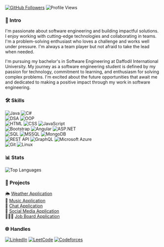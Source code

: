 [![GitHub Followers](https://img.shields.io/github/followers/atikurajib?label=Followers&style=social)](https://github.com/atikurajib)
![Profile Views](https://komarev.com/ghpvc/?username=atikurajib&color=blueviolet)

### 🤖 Intro
I'm passionate about software engineering and building impactful solutions. I enjoy working with cutting-edge technologies and collaborating in teams. I'm a problem-solving enthusiast who loves a challenge and works well under pressure. I'm always a team player but not afraid to take the lead when needed.

I'm pursuing my bachelor's in Software Engineering at Daffodil International University. My journey as a software engineering student is defined by my passion for technology, commitment to learning, and enthusiasm for solving complex problems. I'm excited about the future opportunities that await me and dedicated to making a positive impact through my work in software engineering.

### 🛠️ Skills
![Java](https://img.shields.io/badge/Java-Intermediate-AA60C8?style=flat-square&logo=java&logoColor=white)
![C#](https://img.shields.io/badge/C%23-Expert-E82561?style=flat-square&logo=c-sharp&logoColor=white)
</br>
![DSA](https://img.shields.io/badge/DSA-Intermediate-AA60C8?style=flat-square&logo=codeforces&logoColor=white)
![OOP](https://img.shields.io/badge/OOP-Expert-E82561?style=flat-square&logo=java&logoColor=white)
</br>
![HTML](https://img.shields.io/badge/HTML-Intermediate-AA60C8?style=flat-square&logo=html5&logoColor=white)
![CSS](https://img.shields.io/badge/CSS-Intermediate-AA60C8?style=flat-square&logo=css3&logoColor=white)
![JavaScript](https://img.shields.io/badge/JavaScript-Advanced-EFB036?style=flat-square&logo=javascript&logoColor=white)
</br>
![Bootstrap](https://img.shields.io/badge/Bootstrap-Expert-E82561?style=flat-square&logo=bootstrap&logoColor=white)
![Angular](https://img.shields.io/badge/Angular-Expert-E82561?style=flat-square&logo=angular&logoColor=white)
![ASP.NET](https://img.shields.io/badge/ASP.NET-Expert-E82561?style=flat-square&logo=dotnet&logoColor=white)
</br>
![SQL](https://img.shields.io/badge/SQL-Advanced-EFB036?style=flat-square&logo=postgresql&logoColor=white)
![MSSQL](https://img.shields.io/badge/MSSQL-Advanced-EFB036?style=flat-square&logo=microsoft-sql-server&logoColor=white)
![MongoDB](https://img.shields.io/badge/MongoDB-Intermediate-AA60C8?style=flat-square&logo=mongodb&logoColor=white)
</br>
![REST API](https://img.shields.io/badge/REST%20API-Intermediate-AA60C8?style=flat-square&logo=rest&logoColor=white)
![GraphQL](https://img.shields.io/badge/GraphQL-Advanced-EFB036?style=flat-square&logo=graphql&logoColor=white)
![Microsoft Azure](https://img.shields.io/badge/Microsoft%20Azure-Advanced-EFB036?style=flat-square&logo=microsoft-azure&logoColor=white)
</br>
![Git](https://img.shields.io/badge/Git-Intermediate-AA60C8?style=flat-square&logo=git&logoColor=white)
![Linux](https://img.shields.io/badge/Linux-Intermediate-AA60C8?style=flat-square&logo=linux&logoColor=white)

### 📊 Stats
![Top Languages](https://github-readme-stats.vercel.app/api/top-langs/?username=atikurajib&layout=compact&theme=radical)

### 🚀 Projects
 🌦️ [Weather Application](https://github.com/atikurajib/) </br>
 🎵 [Music Application](https://github.com/atikurajib/) </br>
 📝 [Chat Application](https://github.com/atikurajib/) </br>
 📱 [Social Media Application](https://github.com/atikurajib/) </br>
 👨🏻‍💻 [Job Board Application](https://github.com/atikurajib/)

### 🌐 Handles
[![LinkedIn](https://img.shields.io/badge/LinkedIn-Connect-blue?style=flat&logo=linkedin)](https://www.linkedin.com/in/atikurajib)  [![LeetCode](https://img.shields.io/badge/LeetCode-Profile-orange?style=flat&logo=leetcode)](https://leetcode.com/atikurajib) [![Codeforces](https://img.shields.io/badge/Codeforces-Profile-blue?style=flat&logo=codeforces)](https://codeforces.com/profile/atikurajib)
